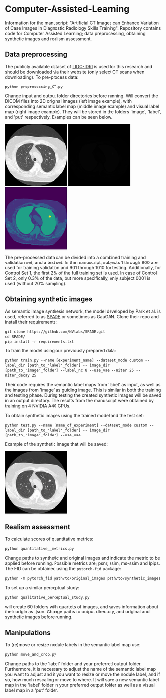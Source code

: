 # Computer-Assisted-Learning
Information for the manuscript: "Artificial CT Images can Enhance Variation of Case Images in Diagnostic Radiology Skills Training". 
Repository contains code for Computer Assisted Learning; data preprocessing, obtaining synthetic images and realism assessment.

## Data preprocessing
The publicly available dataset of [LIDC-IDRI](https://wiki.cancerimagingarchive.net/display/Public/LIDC-IDRI) is used for this research and should be downloaded via their website (only select CT scans when downloading). To pre-process data:

```
python preprocessing_CT.py
```

Change input and output folder directories before running. Will convert the DICOM files into 2D original images (left image example), with corresponding semantic label map (middle image example) and visual label map (right image example). They will be stored in the folders 'image', 'label', and 'put' respectively. Examples can be seen below.

<img src="figures/LIDC-IDRI-0994-119_GT.jpg" width="200" />   <img src="figures/LIDC-IDRI-0994-119_numlab.png" width="200" />   <img src="figures/LIDC-IDRI-0994-119.png" width="200" />  

The pre-processed data can be divided into a combined training and validation set, and a test set. In the manuscript, subjects 1 through 900 are used for training validation and 901 through 1010 for testing. Additionally, for Control Set 1, the first 2% of the full training set is used. In case of Control Set 2, only 0.3% of the data, but more specifically, only subject 0001 is used (without 20% sampling).

## Obtaining synthetic images
As semantic image synthesis network, the model developed by Park et al. is used, referred to as [SPADE](https://github.com/NVlabs/SPADE) or sometimes as GauGAN. Clone their repo and install their requirements:

``` 
git clone https://github.com/NVlabs/SPADE.git
cd SPADE/
pip install -r requirements.txt
```

To train the model using our previously prepared data:

```
python train.py --name [experiment_name] --dataset_mode custom --label_dir [path_to_'label'_folder] -- image_dir [path_to_'image'_folder] --label_nc 8 --use_vae --niter 25 --niter_decay 25
```

Their code requires the semantic label maps from 'label' as input, as well as the images from 'image' as guiding image. This is similar in both the training and testing phase. During testing the created synthetic images will be saved in an output directory. The results from the manuscript were obtained by training on 4 NVIDIA A40 GPUs.

To obtain synthetic images using the trained model and the test set:

```
python test.py --name [name_of_experiment] --dataset_mode custom --label_dir [path_to_'label'_folder] -- image_dir [path_to_'image'_folder] --use_vae
```

Example of the synthetic image that will be saved:

<img src="figures/LIDC-IDRI-0994-119_syn.png" width="200" />

## Realism assessment
To calculate scores of quantitative metrics:

```
python quantitative__metrics.py
```

Change paths to synthetic and original images and indicate the metric to be applied before running. Possible metrics are; psnr, ssim, ms-ssim and lpips. The FID can be obtained using the `pytorch-fid` package:

```
python -m pytorch_fid path/to/original_images path/to/synthetic_images
```

To set up a similar perceptual study:

```
python qualitative_perceptual_study.py
```

will create 60 folders with quartets of images, and saves information about their origin as .json. Change paths to output directory, and original and synthetic images before running.

## Manipulations
To (re)move or resize nodule labels in the semantic label map use:

```
python move_and_crop.py
```

Change paths to the 'label' folder and your preferred output folder. Furthermore, it is necessary to adjust the name of the semantic label map you want to adjust and if you want to resize or move the nodule label, and if so, how much rescaling or move to where. It will save a new semantic label map in the 'label' folder in your preferred output folder as well as a visual label map in a 'put' folder.
